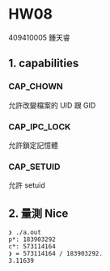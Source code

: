 # HW08

409410005 鍾天睿

## 1. capabilities

### CAP_CHOWN

允許改變檔案的 UID 跟 GID

### CAP_IPC_LOCK

允許鎖定記憶體

### CAP_SETUID

允許 setuid



## 2. 量測 Nice

```
❯ ./a.out
p*: 183903292
c*: 573114164
❯ = 573114164 / 183903292.
3.11639
```

